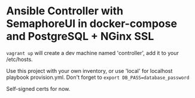 # Ansible Controller with SemaphoreUI in docker-compose and PostgreSQL + NGinx SSL

`vagrant up` will create a dev machine named 'controller', add it to your /etc/hosts.

Use this project with your own inventory, or use 'local' for localhost playbook provision.yml.
Don't forget to `export DB_PASS=database_password`

Self-signed certs for now.
